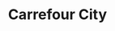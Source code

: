 ---
title: "Carrefour City"
url: /toulouse/carrefour-city-rue-charles-de-remusat/
shop: Supermarkt
---